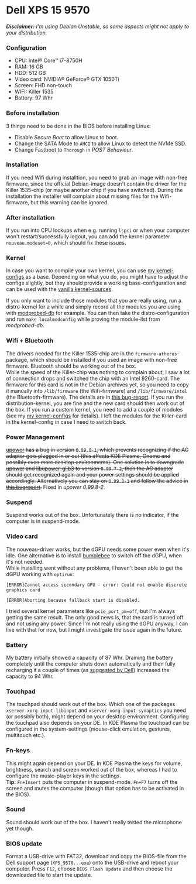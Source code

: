 # Dell XPS 15 9570

***Disclaimer:*** *I'm using Debian Unstable, so some aspects might not apply to your distribution.*

### Configuration
* CPU: Intel® Core™ i7-8750H
* RAM: 16 GB
* HDD: 512 GB
* Video card: NVIDIA® GeForce® GTX 1050Ti
* Screen: FHD non-touch
* WIFI: Killer 1535
* Battery: 97 Whr

### Before installation
3 things need to be done in the BIOS before installing Linux:
* Disable *Secure Boot* to allow Linux to boot.
* Change the SATA Mode to `AHCI` to allow Linux to detect the NVMe SSD.
* Change Fastboot to `Thorough` in *POST Behaviour*.

### Installation
If you need Wifi during installtion, you need to grab an image with non-free firmware, since the official Debian-image doesn't contain the driver for the Killer 1535-chip (or maybe another chip if you have switched). During the installation the installer will complain about missing files for the Wifi-firmware, but this warning can be ignored.

### After installation
If you run into CPU lockups when e.g. running `lspci` or when your computer won't restart/successfully logout, you can add the kernel parameter `nouveau.modeset=0`, which should fix these issues.

### Kernel
In case you want to compile your own kernel, you can use [my kernel-configs](kernel-config) as a base. Depending on what you do, you might have to adjust the configs slightly, but they should provide a working base-configuration and can be used with the [vanilla kernel-sources](https://www.kernel.org/).

If you only want to include those modules that you are really using, run a distro-kernel for a while and simply record all the modules you are using with [modprobed-db](https://github.com/graysky2/modprobed-db) for example. You can then take the distro-configuration and run `make localmodconfig` while proving the module-list from *modprobed-db*.

### Wifi + Bluetooth
The drivers needed for the Killer 1535-chip are in the `firmware-atheros`-package, which should be installed if you used an image with non-free firmware. Bluetooth should be working out of the box.<br>
While the speed of the Killer-chip was nothing to complain about, I saw a lot of connection drops and switched the chip with an Intel 9260-card. The firmware for this card is not in the Debian archives yet,
so you need to copy it manually into `/lib/firmware` (the Wifi-firmware) and `/lib/firmware/intel` (the Bluetooth-firmware). The details are in [this bug-report](https://bugs.debian.org/cgi-bin/bugreport.cgi?bug=899101). If you run the distribution-kernel, you are fine and the new card should then work out of the box. If you run a custom kernel, you need to add a couple of modules (see my [my kernel-configs](kernel-config) for details). I left the modules for the Killer-card in the kernel-config in case I need to switch back.

### Power Management
~~[upower](https://packages.debian.org/sid/upower) has a bug in version `0.99.8-1`, which prevents recognizing if the AC adapter gets plugged in or out (this affects KDE Plasma, Gnome and possibly even more desktop environments). One solution is to downgrade [upower](https://snapshot.debian.org/package/upower/0.99.7-2/#upower_0.99.7-2) and [libupower-glib3](https://snapshot.debian.org/package/upower/0.99.7-2/#libupower-glib3_0.99.7-2) to version `0.99.7-2`, then the AC adapter should get recognized again and your power settings should be applied accordingly. Alternatively you can stay on `0.99.8-1` and follow the advice in [this bugreport](https://bugs.debian.org/cgi-bin/bugreport.cgi?bug=902644#24).~~ Fixed in *upower 0.99.8-2*.

### Suspend
Suspend works out of the box. Unfortunately there is no indicator, if the computer is in suspend-mode.

### Video card
The nouveau-driver works, but the dGPU needs some power even when it's idle. One alternative is to install [bumblebee](https://wiki.debian.org/Bumblebee) to switch off the dGPU, when it's not needed.<br>
While installing went without any problems, I haven't been able to get the dGPU working with `optirun`:
```
[ERROR]Cannot access secondary GPU - error: Could not enable discrete graphics card

[ERROR]Aborting because fallback start is disabled.
```
I tried several kernel parameters like `pcie_port_pm=off`, but I'm always getting the same result. The only good news is, that the card is turned off and not using any power. Since I'm not really using the dGPU anyway, I can live with that for now, but I might investigate the issue again in the future.

### Battery
My battery initially showed a capacity of 87 Whr. Draining the battery completely until the computer shuts down automatically and then fully recharging it a couple of times (as [suggested by Dell](https://dell.to/2JJejor)) increased the capacity to 94 Whr.

### Touchpad
The touchpad should work out of the box. Which one of the packages `xserver-xorg-input-libinput` and `xserver-xorg-input-synaptics` you need (or possibly both), might depend on your desktop environment. Configuring the touchpad also depends on your DE. In KDE Plasma the touchpad can be configured in the system-settings (mouse-click emulation, gestures, multitouch etc.).

### Fn-keys
This might again depend on your DE. In KDE Plasma the keys for volume, brightness, search and screen worked out of the box, whereas I had to configure the music-player keys in the settings.<br>
**Tip:** `Fn+Insert` puts the computer in suspend-mode. `Fn+F7` turns off the screen and mutes the computer (though that option has to be activated in the BIOS).

### Sound
Sound should work out of the box. I haven't really tested the microphone yet though.

### BIOS update
Format a USB-drive with FAT32, download and copy the BIOS-file from the Dell support page (`XPS_9570...exe`) onto the USB-drive and reboot your computer. Press `F12`, choose `BIOS Flash Update` and then choose the downloaded file to start the update.
